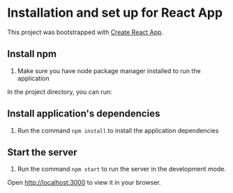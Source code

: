 # Installation and set up for React App

This project was bootstrapped with [Create React App](https://github.com/facebook/create-react-app).

## Install npm
1. Make sure you have node package manager installed to run the application

In the project directory, you can run:

## Install application's dependencies
1. Run the command ```npm install``` to install the application dependencies

## Start the server
1. Run the command ```npm start``` to run the server in the development mode.

Open [http://localhost:3000](http://localhost:3000) to view it in your browser.